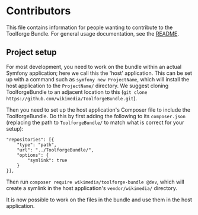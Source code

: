 Contributors
============

This file contains information for people wanting to contribute to the Toolforge Bundle.
For general usage documentation, see the [README](README.md).

## Project setup

For most development, you need to work on the bundle within an actual Symfony application; here we call this the 'host' application.
This can be set up with a command such as `symfony new ProjectName`, which will install the host application to the `ProjectName/` directory.
We suggest cloning ToolforgeBundle to an adjacent location to this (`git clone https://github.com/wikimedia/ToolforgeBundle.git`).

Then you need to set up the host application's Composer file to include the ToolforgeBundle.
Do this by first adding the following to its `composer.json` (replacing the path to `ToolforgeBundle/` to match what is correct for your setup):

    "repositories": [{
        "type": "path",
        "url": "../ToolforgeBundle/",
        "options": {
            "symlink": true
        }
    }],

Then run `composer require wikimedia/toolforge-bundle @dev`,
which will create a symlink in the host application's `vendor/wikimedia/` directory.

It is now possible to work on the files in the bundle and use them in the host application.
